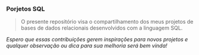 ### Porjetos SQL

> O presente repositório visa o compartilhamento dos meus projetos de bases de dados relacionais desenvolvidos com a linguagem SQL.

_Espero que essas contribuições gerem inspirações para novos projetos e qualquer observação ou dica para sua melhoria será bem vinda!_